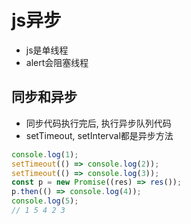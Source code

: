 # js异步

- js是单线程
- alert会阻塞线程

## 同步和异步

- 同步代码执行完后, 执行异步队列代码
- setTimeout, setInterval都是异步方法

```javascript
console.log(1);
setTimeout(() => console.log(2));
setTimeout(() => console.log(3));
const p = new Promise((res) => res());
p.then(() => console.log(4));
console.log(5);
// 1 5 4 2 3
```